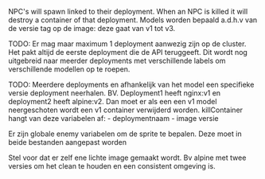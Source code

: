 NPC's will spawn linked to their deployment. When an NPC is killed it will destroy a container of that deployment. 
Models worden bepaald a.d.h.v van de versie tag op de image: deze gaat van v1 tot v3.



TODO:
Er mag maar maximum 1 deployment aanwezig zijn op de cluster. Het pakt altijd de eerste deployment die de API teruggeeft.
Dit wordt nog uitgebreid naar meerder deployments met verschillende labels om verschillende modellen op te roepen. 

TODO: Meerdere deployments en afhankelijk van het model een specifieke versie deployment neerhalen.
BV. Deployment1 heeft nginx:v1 en deployment2 heeft alpine:v2. Dan moet er als een een v1 model neergeschoten wordt een v1 container verwijderd worden.
killContainer hangt van deze variabelen af: - deploymentnaam
											- image versie

Er zijn globale enemy variabelen om de sprite te bepalen. Deze moet in beide bestanden aangepast worden

Stel voor dat er zelf ene lichte image gemaakt wordt. Bv alpine met twee versies om het clean te houden en een consistent omgeving is.
